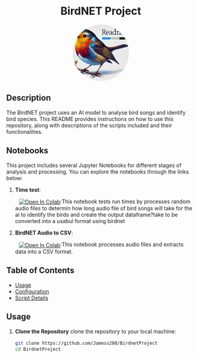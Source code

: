 <div align="center">
  <h1>BirdNET Project</h1>
  <p><img src="Files/img/bird_readme.png" alt="BirdNET Banner" style="border-radius: 50%; width: 150px; height: 150px; object-fit: cover;"></p>
</div>

## Description
The BirdNET project uses an AI model to analyse bird songs and identify bird species. This README provides instructions on how to use this repository, along with descriptions of the scripts included and their functionalities.

## Notebooks

This project includes several Jupyter Notebooks for different stages of analysis and processing. You can explore the notebooks through the links below:

1. **Time test**:

   <span style="display:inline-block; margin-left: 10px;">
     <a href="n/a">
       <img src="https://colab.research.google.com/assets/colab-badge.svg" alt="Open In Colab" style="vertical-align: middle;"/>
     </a>
   </span>:This notebook tests run times by processes random audio files to determin how long audio file of bird songs will take for the ai to identify the birds and create the output dataframe?take to be converted into a usabul format using birdnet

2. **BirdNET Audio to CSV**:

   <span style="display:inline-block; margin-left: 10px;">
     <a href="https://colab.research.google.com/drive/1ofIgH6WYTRZxlmmCn-0VmR4ZYu8mSlAA?usp=sharing">
       <img src="https://colab.research.google.com/assets/colab-badge.svg" alt="Open In Colab" style="vertical-align: middle;"/>
     </a>
   </span>:This notebook processes audio files and extracts data into a CSV format.


## Table of Contents
- [Usage](#usage)
- [Configuration](#configuration)
- [Script Details](#script-details)


## Usage
1. **Clone the Repository**
clone the repository to your local machine:
   ```sh
   git clone https://github.com/Jamess200/BirdnetProject
   cd BirdnetProject
   ```
